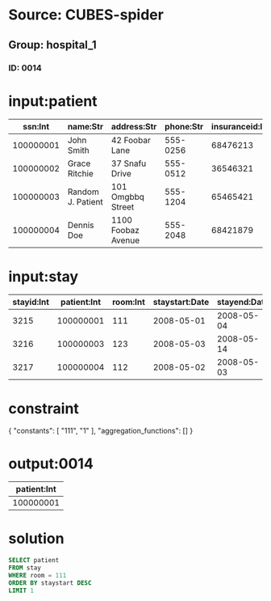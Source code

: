 # Source: CUBES-spider
## Group: hospital_1
### ID: 0014

# input:patient

| ssn:Int | name:Str | address:Str | phone:Str | insuranceid:Int | pcp:Int |
|---|---|---|---|---|---|
| 100000001 | John Smith | 42 Foobar Lane | 555-0256 | 68476213 | 1 |
| 100000002 | Grace Ritchie | 37 Snafu Drive | 555-0512 | 36546321 | 2 |
| 100000003 | Random J. Patient | 101 Omgbbq Street | 555-1204 | 65465421 | 2 |
| 100000004 | Dennis Doe | 1100 Foobaz Avenue | 555-2048 | 68421879 | 3 |

# input:stay

| stayid:Int | patient:Int | room:Int | staystart:Date | stayend:Date |
|---|---|---|---|---|
| 3215 | 100000001 | 111 | 2008-05-01 | 2008-05-04 |
| 3216 | 100000003 | 123 | 2008-05-03 | 2008-05-14 |
| 3217 | 100000004 | 112 | 2008-05-02 | 2008-05-03 |

# constraint

{
  "constants": [
    "111",
    "1"
  ],
  "aggregation_functions": []
}

# output:0014

| patient:Int |
|---|
| 100000001 |

# solution

```sql
SELECT patient
FROM stay
WHERE room = 111
ORDER BY staystart DESC
LIMIT 1
```

